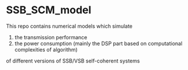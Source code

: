 # SSB_SCM_model

This repo contains numerical models which simulate

1. the transmission performance
2. the power consumption (mainly the DSP part based on computational complexities of algorithm)

of different versions of SSB/VSB self-coherent systems

